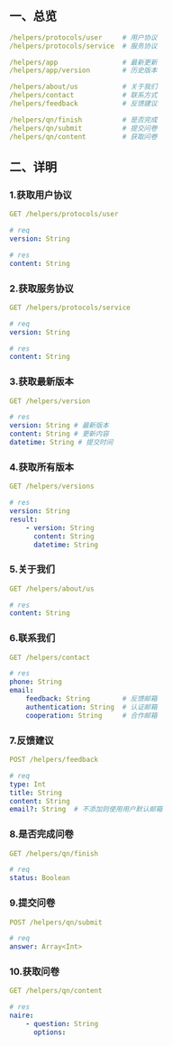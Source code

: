 ## 一、总览

~~~yaml
/helpers/protocols/user		# 用户协议
/helpers/protocols/service	# 服务协议

/helpers/app				# 最新更新
/helpers/app/version		# 历史版本

/helpers/about/us			# 关于我们
/helpers/contact			# 联系方式
/helpers/feedback			# 反馈建议

/helpers/qn/finish			# 是否完成
/helpers/qn/submit			# 提交问卷
/helpers/qn/content			# 获取问卷
~~~



## 二、详明

### 1.获取用户协议

~~~yaml
GET /helpers/protocols/user

# req
version: String

# res
content: String
~~~

### 2.获取服务协议

~~~yaml
GET /helpers/protocols/service

# req
version: String

# res
content: String
~~~

### 3.获取最新版本

~~~yaml
GET /helpers/version

# res
version: String	# 最新版本
content: String	# 更新内容
datetime: String # 提交时间
~~~

### 4.获取所有版本

~~~yaml
GET /helpers/versions

# res
version: String
result:
	- version: String
	  content: String
	  datetime: String
~~~

### 5.关于我们

~~~yaml
GET /helpers/about/us

# res
content: String
~~~

### 6.联系我们

~~~yaml
GET /helpers/contact

# res
phone: String
email:
	feedback: String		# 反馈邮箱
	authentication: String	# 认证邮箱
	cooperation: String		# 合作邮箱
~~~

### 7.反馈建议

~~~yaml
POST /helpers/feedback

# req
type: Int
title: String
content: String
email?: String	# 不添加则使用用户默认邮箱
~~~

### 8.是否完成问卷

~~~yaml
GET /helpers/qn/finish

# req
status: Boolean
~~~

### 9.提交问卷

~~~yaml
POST /helpers/qn/submit

# req
answer: Array<Int>
~~~

### 10.获取问卷

~~~yaml
GET /helpers/qn/content

# res
naire:
	- question: String
	  options: 
~~~

